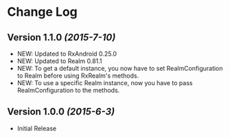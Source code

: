 Change Log
===

Version 1.1.0 *(2015-7-10)*
---------------------------

- NEW: Updated to RxAndroid 0.25.0
- NEW: Updated to Realm 0.81.1
- NEW: To get a default instance, you now have to set RealmConfiguration to Realm before using RxRealm's methods.
- NEW: To use a specific Realm instance, now you have to pass RealmConfiguration to the methods.

Version 1.0.0 *(2015-6-3)*
--------------------------

- Initial Release